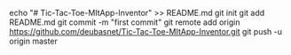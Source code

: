 echo "# Tic-Tac-Toe-MItApp-Inventor" >> README.md
git init
git add README.md
git commit -m "first commit"
git remote add origin https://github.com/deubasnet/Tic-Tac-Toe-MItApp-Inventor.git
git push -u origin master
